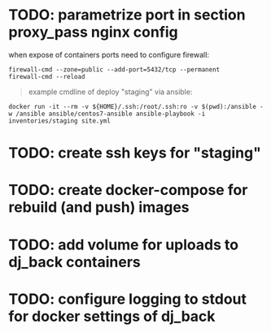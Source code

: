 # TODO: parametrize port in section proxy_pass nginx config
when expose of containers ports need to configure firewall:

    firewall-cmd --zone=public --add-port=5432/tcp --permanent
    firewall-cmd --reload

> example cmdline of deploy "staging" via ansible:

    docker run -it --rm -v ${HOME}/.ssh:/root/.ssh:ro -v $(pwd):/ansible -w /ansible ansible/centos7-ansible ansible-playbook -i inventories/staging site.yml

# TODO: create ssh keys for "staging"

# TODO: create docker-compose for rebuild (and push) images

# TODO: add volume for uploads to dj_back containers

# TODO: configure logging to stdout for docker settings of dj_back

